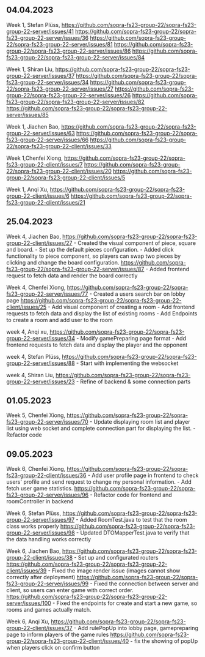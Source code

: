 ## 04.04.2023
Week 1, Stefan Plüss, https://github.com/sopra-fs23-group-22/sopra-fs23-group-22-server/issues/41 
                      https://github.com/sopra-fs23-group-22/sopra-fs23-group-22-server/issues/36
                      https://github.com/sopra-fs23-group-22/sopra-fs23-group-22-server/issues/81
                      https://github.com/sopra-fs23-group-22/sopra-fs23-group-22-server/issues/86
                      https://github.com/sopra-fs23-group-22/sopra-fs23-group-22-server/issues/84
                      
Week 1, Shiran Liu,   https://github.com/sopra-fs23-group-22/sopra-fs23-group-22-server/issues/37
                      https://github.com/sopra-fs23-group-22/sopra-fs23-group-22-server/issues/34
                      https://github.com/sopra-fs23-group-22/sopra-fs23-group-22-server/issues/27
                      https://github.com/sopra-fs23-group-22/sopra-fs23-group-22-server/issues/26
                      https://github.com/sopra-fs23-group-22/sopra-fs23-group-22-server/issues/82
                      https://github.com/sopra-fs23-group-22/sopra-fs23-group-22-server/issues/85

Week 1, Jiachen Bao,  https://github.com/sopra-fs23-group-22/sopra-fs23-group-22-server/issues/63
                      https://github.com/sopra-fs23-group-22/sopra-fs23-group-22-server/issues/66
                      https://github.com/sopra-fs23-group-22/sopra-fs23-group-22-client/issues/33
                      
Week 1,Chenfei Xiong, https://github.com/sopra-fs23-group-22/sopra-fs23-group-22-client/issues/7
                      https://github.com/sopra-fs23-group-22/sopra-fs23-group-22-client/issues/20
                      https://github.com/sopra-fs23-group-22/sopra-fs23-group-22-client/issues/5

Week 1, Anqi Xu,      https://github.com/sopra-fs23-group-22/sopra-fs23-group-22-client/issues/6
                      https://github.com/sopra-fs23-group-22/sopra-fs23-group-22-client/issues/21

## 25.04.2023
Week 4, Jiachen Bao, https://github.com/sopra-fs23-group-22/sopra-fs23-group-22-client/issues/27
                     - Created the visual component of piece, square and board.
                     - Set up the default pieces configuration.
                     - Added click functionality to piece component, so players can swap two pieces by clicking and change the board configuration.
                     https://github.com/sopra-fs23-group-22/sopra-fs23-group-22-server/issues/87
                     - Added frontend request to fetch data and render the board correctly
                     
Week 4, Chenfei Xiong, https://github.com/sopra-fs23-group-22/sopra-fs23-group-22-server/issues/77
                        - Created a users search bar on lobby page
                        https://github.com/sopra-fs23-group-22/sopra-fs23-group-22-client/issues/25
                        - Add visual component of creating a room
                        - Add frontend requests to fetch data and display the list of existing rooms
                        - Add Endpoints to create a room and add user to the room
                        
week 4, Anqi xu, https://github.com/sopra-fs23-group-22/sopra-fs23-group-22-server/issues/34
                 - Modify gamePreparing page format
                 - Add frontend requests to fetch data and display the player and the opponent

week 4, Stefan Plüss, https://github.com/sopra-fs23-group-22/sopra-fs23-group-22-server/issues/88
                    - Start with implementing the websocket

week 4, Shiran Liu, https://github.com/sopra-fs23-group-22/sopra-fs23-group-22-server/issues/23
                    - Refine of backend & some connection parts

## 01.05.2023
Week 5, Chenfei Xiong, https://github.com/sopra-fs23-group-22/sopra-fs23-group-22-server/issues/70
                    - Update displaying room list and player list using web socket and complete connection part for displaying the list.
                    - Refactor code

## 09.05.2023
Week 6, Chenfei Xiong, https://github.com/sopra-fs23-group-22/sopra-fs23-group-22-client/issues/36
                    - Add user profile page in frontend to check users' profile and send request to change my personal information.
                    - Add fetch user game statistics.
                    https://github.com/sopra-fs23-group-22/sopra-fs23-group-22-server/issues/96
                    - Refactor code for frontend and roomController in backend

Week 6, Stefan Plüss,   https://github.com/sopra-fs23-group-22/sopra-fs23-group-22-server/issues/97
                        - Added RoomTest.java to test that the room class works properly
                        https://github.com/sopra-fs23-group-22/sopra-fs23-group-22-server/issues/98
                        - Updated DTOMapperTest.java to verify that the data handling works correctly
                        
Week 6, Jiachen Bao, https://github.com/sopra-fs23-group-22/sopra-fs23-group-22-client/issues/38
                        - Set up and configurated routers
                     https://github.com/sopra-fs23-group-22/sopra-fs23-group-22-client/issues/39
                        - Fixed the image render issue (images cannot show correctly after deployment)
                     https://github.com/sopra-fs23-group-22/sopra-fs23-group-22-server/issues/99
                        - Fixed the connection between server and client, so users can enter game with correct order.
                    https://github.com/sopra-fs23-group-22/sopra-fs23-group-22-server/issues/100
                        - Fixed the endpoints for create and start a new game, so rooms and games actually match.
                        
Week 6, Anqi Xu, https://github.com/sopra-fs23-group-22/sopra-fs23-group-22-client/issues/37
                 - Add rulePopUp into lobby page, gamepreparing page to inform players of the game rules
                 https://github.com/sopra-fs23-group-22/sopra-fs23-group-22-client/issues/40
                 - fix the showing of popUp when players click on confirm button
                    
                    
